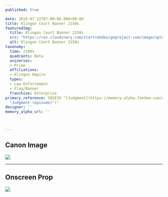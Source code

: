 ```yaml
---
published: true

date: 2019-07-12T07:00:00.000+00:00
title: Klingon Court Banner 2150s
featuredImg:
  title: Klingon Court Banner 2150s
  src: "https://res.cloudinary.com/startrekdesignproject-com/image/upload/v1562983935/KlingonCourtBanner2150s.png"
  alt: Klingon Court Banner 2150s
taxonomy:
  time: 2100s
  quadrants: Beta
  universes:
  - Prime
  affiliations:
  - Klingon Empire
  types:
  - Law Enforcement
  - Flag/Banner
  franchise: Enterprise
primary_reference: S02E19 "[Judgment](https://memory-alpha.fandom.com/wiki/Judgment
  "Judgment (episode)")"
designer: ''
memory_alpha_url: ''



---
```

## Canon Image

![](https://res.cloudinary.com/startrekdesignproject-com/image/upload/v1562983934/ENT-2x19-Klingon-Court-Banner-2150s1.jpg)

___
## Onscreen Prop

![](https://res.cloudinary.com/startrekdesignproject-com/image/upload/v1562983934/KlingonCourtBanner2150s_Prop.jpg)